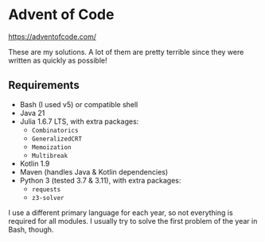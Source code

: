 # Advent of Code

https://adventofcode.com/

These are my solutions. A lot of them are pretty terrible since they were written as quickly as
possible!

## Requirements

- Bash (I used v5) or compatible shell
- Java 21
- Julia 1.6.7 LTS, with extra packages:
    - `Combinatorics`
    - `GeneralizedCRT`
    - `Memoization`
    - `Multibreak`
- Kotlin 1.9
- Maven (handles Java & Kotlin dependencies)
- Python 3 (tested 3.7 & 3.11), with extra packages:
    - `requests`
    - `z3-solver`

I use a different primary language for each year, so not everything is required for all modules.
I usually try to solve the first problem of the year in Bash, though.

